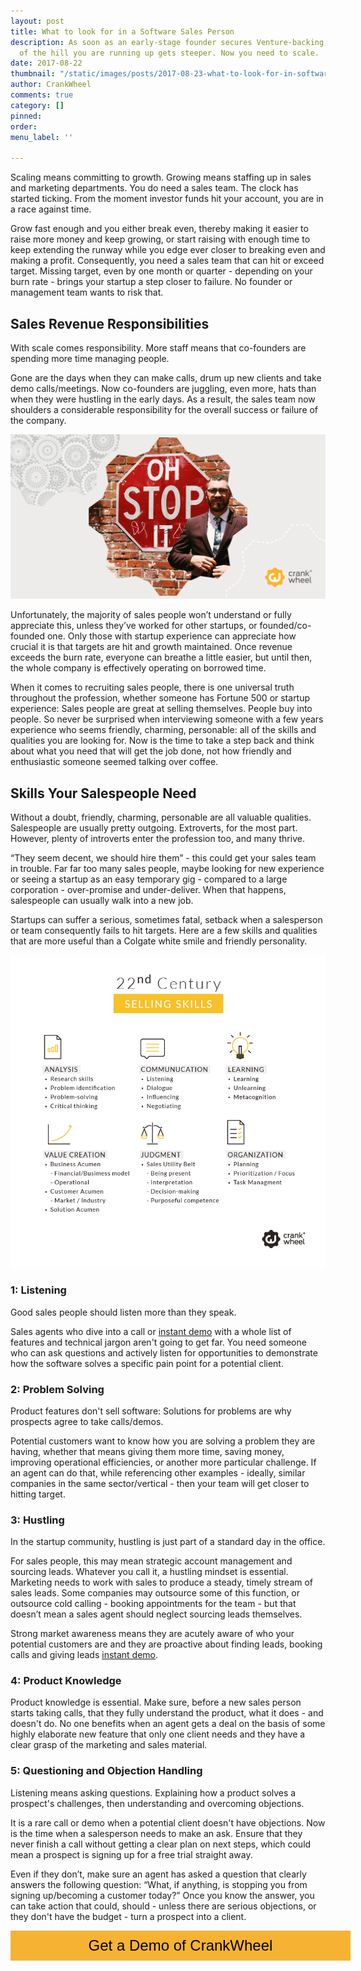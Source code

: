 ```yaml
---
layout: post
title: What to look for in a Software Sales Person
description: As soon as an early-stage founder secures Venture-backing, the angle
  of the hill you are running up gets steeper. Now you need to scale.
date: 2017-08-22
thumbnail: "/static/images/posts/2017-08-23-what-to-look-for-in-software-sales-person/2017-08-23-what-to-look-for-in-software-sales-person-01.jpg"
author: CrankWheel
comments: true
category: []
pinned: 
order: 
menu_label: ''

---
```

Scaling means committing to growth. Growing means staffing up in sales and marketing departments. You do need a sales team. The clock has started ticking. From the moment investor funds hit your account, you are in a race against time.

Grow fast enough and you either break even, thereby making it easier to raise more money and keep growing, or start raising with enough time to keep extending the runway while you edge ever closer to breaking even and making a profit. Consequently, you need a sales team that can hit or exceed target. Missing target, even by one month or quarter - depending on your burn rate - brings your startup a step closer to failure. No founder or management team wants to risk that.

## Sales Revenue Responsibilities

With scale comes responsibility. More staff means that co-founders are spending more time managing people.

Gone are the days when they can make calls, drum up new clients and take demo calls/meetings. Now co-founders are juggling, even more, hats than when they were hustling in the early days. As a result, the sales team now shoulders a considerable responsibility for the overall success or failure of the company.

<img class="responsive-img" src="/static/images/posts/2017-08-23-what-to-look-for-in-software-sales-person/2017-08-23-what-to-look-for-in-software-sales-person-01.jpg" alt="Sales People"/>

Unfortunately, the majority of sales people won’t understand or fully appreciate this, unless they’ve worked for other startups, or founded/co-founded one. Only those with startup experience can appreciate how crucial it is that targets are hit and growth maintained. Once revenue exceeds the burn rate, everyone can breathe a little easier, but until then, the whole company is effectively operating on borrowed time.

When it comes to recruiting sales people, there is one universal truth throughout the profession, whether someone has Fortune 500 or startup experience: Sales people are great at selling themselves. People buy into people. So never be surprised when interviewing someone with a few years experience who seems friendly, charming, personable: all of the skills and qualities you are looking for. Now is the time to take a step back and think about what you need that will get the job done, not how friendly and enthusiastic someone seemed talking over coffee.

## Skills Your Salespeople Need

Without a doubt, friendly, charming, personable are all valuable qualities. Salespeople are usually pretty outgoing. Extroverts, for the most part. However, plenty of introverts enter the profession too, and many thrive.

“They seem decent, we should hire them” - this could get your sales team in trouble. Far far too many sales people, maybe looking for new experience or seeing a startup as an easy temporary gig - compared to a large corporation - over-promise and under-deliver. When that happens, salespeople can usually walk into a new job.

Startups can suffer a serious, sometimes fatal, setback when a salesperson or team consequently fails to hit targets. Here are a few skills and qualities that are more useful than a Colgate white smile and friendly personality.

<img class="responsive-img" src="/static/images/posts/2017-08-23-what-to-look-for-in-software-sales-person/2017-08-23-what-to-look-for-in-software-sales-person-02.jpg" alt="Sales People"/>

### 1: Listening

Good sales people should listen more than they speak.

Sales agents who dive into a call or [instant demo](http://www.crankwheel.com/instant-demos) with a whole list of features and technical jargon aren't going to get far. You need someone who can ask questions and actively listen for opportunities to demonstrate how the software solves a specific pain point for a potential client.

### 2: Problem Solving

Product features don't sell software: Solutions for problems are why prospects agree to take calls/demos.

Potential customers want to know how you are solving a problem they are having, whether that means giving them more time, saving money, improving operational efficiencies, or another more particular challenge. If an agent can do that, while referencing other examples - ideally, similar companies in the same sector/vertical - then your team will get closer to hitting target.

### 3: Hustling

In the startup community, hustling is just part of a standard day in the office.

For sales people, this may mean strategic account management and sourcing leads. Whatever you call it, a hustling mindset is essential. Marketing needs to work with sales to produce a steady, timely stream of sales leads. Some companies may outsource some of this function, or outsource cold calling - booking appointments for the team - but that doesn’t mean a sales agent should neglect sourcing leads themselves.

Strong market awareness means they are acutely aware of who your potential customers are and they are proactive about finding leads, booking calls and giving leads [instant demo](http://www.crankwheel.com/instant-demos).

### 4: Product Knowledge

Product knowledge is essential. Make sure, before a new sales person starts taking calls, that they fully understand the product, what it does - and doesn't do. No one benefits when an agent gets a deal on the basis of some highly elaborate new feature that only one client needs and they have a clear grasp of the marketing and sales material.

### 5: Questioning and Objection Handling

Listening means asking questions. Explaining how a product solves a prospect's challenges, then understanding and overcoming objections.

It is a rare call or demo when a potential client doesn't have objections. Now is the time when a salesperson needs to make an ask. Ensure that they never finish a call without getting a clear plan on next steps, which could mean a prospect is signing up for a free trial straight away.

Even if they don’t, make sure an agent has asked a question that clearly answers the following question: “What, if anything, is stopping you from signing up/becoming a customer today?” Once you know the answer, you can take action that could, should - unless there are serious objections, or they don't have the budget - turn a prospect into a client.

<style>
.btn-signup {
padding-top: 11px !important;
border-radius: 0px !important;
background-color: #f6b333;
text-align: center;
padding: 10px 20px !important;
border: 0px !important;
width: 100%;
margin-bottom: 20px;
}
.btn-signup a {
color: black !important;
font-family: 'Titillium Web', sans-serif;
font-size: 24px !important;
font-weight: normal !important;
}
</style>

<div class="btn-signup"><a style="cursor: pointer;" class="crankwheel-com-showu-launch-button">Get a Demo of CrankWheel</a></div>